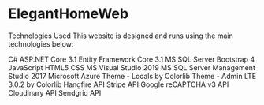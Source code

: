 # ElegantHomeWeb
Technologies Used
This website is designed and runs using the main technologies below:

C#
ASP.NET Core 3.1
Entity Framework Core 3.1
MS SQL Server
Bootstrap 4
JavaScript
HTML5
CSS
MS Visual Studio 2019
MS SQL Server Management Studio 2017
Microsoft Azure
Theme - Locals by Colorlib
Theme - Admin LTE 3.0.2 by Colorlib
Hangfire API
Stripe API
Google reCAPTCHA v3 API
Cloudinary API
Sendgrid API
